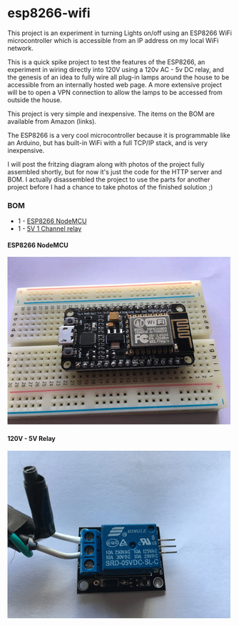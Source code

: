 # esp8266-wifi

This project is an experiment in turning Lights on/off using an ESP8266 WiFi microcontroller which is accessible from an IP address on my local WiFi network. 

This is a quick spike project to test the features of the ESP8266, an experiment in wiring directly into 120V using a 120v AC - 5v DC relay, and the genesis of an idea to fully wire all plug-in lamps around the house to be accessible from an internally hosted web page. A more extensive project will be to open a VPN connection to allow the lamps to be accessed from outside the house.

This project is very simple and inexpensive. The items on the BOM are available from Amazon (links).

The ESP8266 is a very cool microcontroller because it is programmable like an Arduino, but has built-in WiFi with a full TCP/IP stack, and is very inexpensive. 

I will post the fritzing diagram along with photos of the project fully assembled shortly, but for now it's just the code for the HTTP server and BOM. I actually disassembled the project to use the parts for another project before I had a chance to take photos of the finished solution ;)

### BOM

+ 1 - [ESP8266 NodeMCU](https://www.amazon.com/ESP8266-microcontroller-NodeMCU-WIFI-CP2102/dp/B071WRD25D/ref=sr_1_5?ie=UTF8&qid=1521067033&sr=8-5&keywords=nodemcu)
+ 1 - [5V 1 Channel relay](https://www.amazon.com/Indicator-Light-Channel-Module-Arduino/dp/B00P7QDJD2/ref=sr_1_5?ie=UTF8&qid=1521067126&sr=8-5&keywords=single+5v+relay)

#### ESP8266 NodeMCU
![ESP8266](/esp8266-nodemcu.png)

#### 120V - 5V Relay
![Relay](/120v-5v-relay.png)
